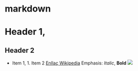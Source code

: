 # markdown
# Header 1, 
## Header 2
* Item 1, 1. Item 2
[Enllaç Wikipedia](wikipedia.com) 
Emphasis: *Italic*, **Bold**
![](https://iescelia.org/web/wp-content/uploads/2012/05/iescelia_1950.jpg)
